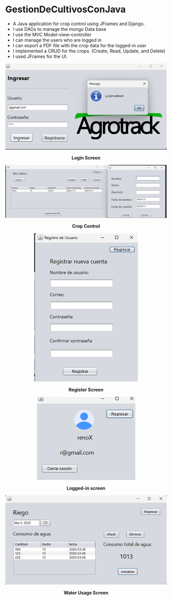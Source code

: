 # GestionDeCultivosConJava
* A Java application for crop control using JFrames and Django.
* I use DAOs to manage the mongo Data base
* I use the MVC Model–view–controller
* I can manage the users who are logged in
* I can export a PDF file with the crop data for the logged-in user
* I implemented a CRUD for the crops. (Create, Read, Update, and Delete)
* I used JFrames for the UI.

<p align="center">
  <img src="images/loginScreen.png" alt="Pantalla de inicio de sesión">
</p>
<p align="center"><b>Login Screen</b></p>

<p align="center">
  <img src="images/InterfazDeControlCultivos.png" alt="Interfaz de control de cultivos">
</p>
<p align="center"><b>Crop Control</b></p>

<p align="center">
  <img src="images/RegistrarseScreen.png" alt="Pantalla de registro">
</p>
<p align="center"><b>Register Screen</b></p>

<p align="center">
  <img src="images/SesionScreen.png" alt="Pantalla de sesión">
</p>
<p align="center"><b>Logged-in screen</b></p>

<p align="center">
  <img src="images/ControlConsumoAgua.png" alt="Control de consumo de agua">
</p>
<p align="center"><b>Water Usage Screen</b></p>



